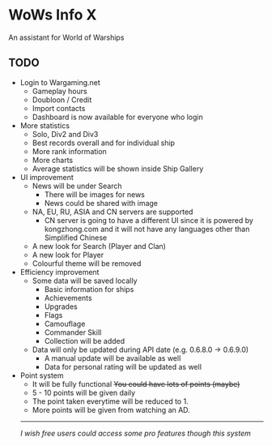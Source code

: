 # WoWs Info X
An assistant for World of Warships

## TODO
- Login to Wargaming.net
  * Gameplay hours
  * Doubloon / Credit
  * Import contacts
  * Dashboard is now available for everyone who login
- More statistics
  * Solo, Div2 and Div3
  * Best records overall and for individual ship
  * More rank information
  * More charts
  * Average statistics will be shown inside Ship Gallery
- UI improvement
  * News will be under Search
    - There will be images for news
    - News could be shared with image
  * NA, EU, RU, ASIA and CN servers are supported
    - CN server is going to have a different UI since it is powered by kongzhong.com and it will not have any languages other than Simplified Chinese
  * A new look for Search (Player and Clan)
  * A new look for Player
  * Colourful theme will be removed
- Efficiency improvement
  * Some data will be saved locally
    - Basic information for ships
    - Achievements
    - Upgrades
    - Flags
    - Camouflage
    - Commander Skill
    - Collection will be added
  * Data will only be updated during API date (e.g. 0.6.8.0 -> 0.6.9.0)
    - A manual update will be available as well
    - Data for personal rating will be updated as well
- Point system
  * It will be fully functional ~~You could have lots of points (maybe)~~
  * 5 - 10 points will be given daily
  * The point taken everytime will be reduced to 1.
  * More points will be given from watching an AD.
  ***
  *I wish free users could access some pro features though this system*
 
